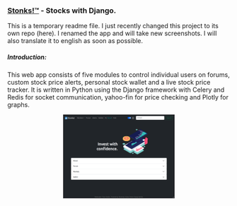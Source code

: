 ### [Stonks!:tm:](stonks-project)  -  Stocks with Django.
This is a temporary readme file. I just recently changed this project to its own repo (here).
I renamed the app and will take new screenshots. I will also translate it to english as soon as possible.
<h5>Introduction:</h5>
<p>This web app consists of five modules to control individual users on forums, custom stock price alerts, personal stock wallet and a live stock price tracker. It is written in Python using the Django framework with Celery and Redis for socket communication, yahoo-fin for price checking and Plotly for graphs.</p>
<p align="center">
  <img src="shots/home.png" width="50%" height="50%">
</p>
